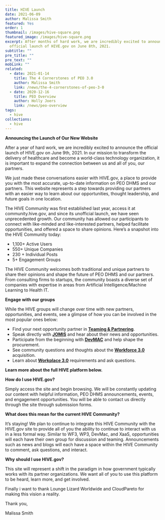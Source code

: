 ```yaml
---
title: HIVE Launch
date: 2021-06-09
author: Malissa Smith
featured: Yes
order: 1
thumbnail: /images/hive-square.png
featured_image: /images/hive-square.png
excerpt: After months of hard work, we are incredibly excited to announce the
  official launch of HIVE.gov on June 8th, 2021.
subtitle: ""
pre_title: ""
pre_text: ""
mobLink: ""
related:
  - date: 2021-01-14
    title: The 4 Cornerstones of PEO 3.0
    author: Malissa Smith
    link: /news/the-4-cornerstones-of-peo-3-0
  - date: 2020-12-16
    title: PEO Overview
    author: Holly Joers
    link: /news/peo-overview
tags:
  - hive
collections:
  - hive
---
```

 **Announcing the Launch of Our New Website**

After a year of hard work, we are incredibly excited to announce the official launch of HIVE.gov on June 9th, 2021. In our mission to transform the delivery of healthcare and become a world-class technology organization, it is important to expand the connection between us and all of you, our partners. 

We just made these conversations easier with HIVE.gov, a place to provide you with the most accurate, up-to-date information on PEO DHMS and our partners. This website represents a step towards providing our partners with an easier way to learn about our opportunities, thought leadership, and future goals in one location. 

The HIVE Community was first established last year, access it at community.hive.gov, and since its unofficial launch, we have seen unprecedented growth. Our community has allowed our participants to connect with like-minded and like-interested partners, helped facilitate opportunities, and offered a space to share opinions. Here’s a snapshot into the HIVE Community today:

* 1,100+ Active Users
* 550+ Unique Companies
* 230 + Individual Posts
* 5+ Engagement Groups

The HIVE Community welcomes both traditional and unique partners to share their opinions and shape the future of PEO DHMS and our partners. From consulting firms to startups, the community boasts a diverse set of companies with expertise in areas from Artificial Intelligence/Machine Learning to Health IT. 

**Engage with our groups**

While the HIVE groups will change over time with new partners, opportunities, and events, see a glimpse of how you can be involved in the most popular ones below:

* Find your next opportunity partner in **[Teaming & Partnering](https://community.hive.gov/main/groups/43576/lounge)**.
* Speak directly with **[JOMIS](https://community.hive.gov/main/groups/46682/lounge)** and hear about their news and opportunities.
* Participate from the beginning with **[DevMAC](https://community.hive.gov/main/groups/44056/lounge)** and help shape the procurement.
* See community questions and thoughts about the **[Workforce 3.0](https://community.hive.gov/main/groups/43575/lounge)** acquisition.
* Learn about **[Workplace 3.0](https://community.hive.gov/main/groups/43702/lounge)** requirements and ask questions.

 **Learn more about the full HIVE platform below.**

**How do I use HIVE.gov?**


Simply access the site and begin browsing. We will be constantly updating our content with helpful information, PEO DHMS announcements, events, and engagement opportunities. You will be able to contact us directly through the site through submission forms.

**What does this mean for the current HIVE Community?**

It’s staying! We plan to continue to integrate this HIVE Community with the HIVE.gov site to provide all of you the ability to continue to interact with us in a less formal way. Similar to WF3, WP3, DevMac, and XaaS, opportunities will each have their own group for discussion and teaming. Announcements such as news and blogs will each have a space within the HIVE Community to comment, ask questions, and interact. 

**Why should I use HIVE.gov?**

This site will represent a shift in the paradigm in how government typically works with its partner organizations. We want all of you to use this platform to be heard, learn more, and get involved.

Finally i want to thank Lounge Lizard Worldwide and CloudPareto for making this vision a reality. 

Thank you,

Malissa Smith